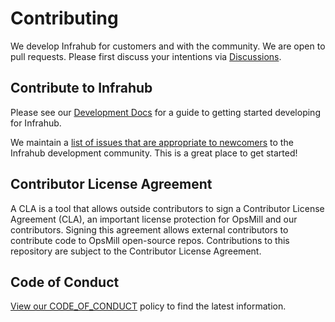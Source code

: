 # Contributing

We develop Infrahub for customers and with the community. We are open to pull requests. Please first discuss your intentions via [Discussions](https://github.com/opsmill/infrahub/discussions).

## Contribute to Infrahub

Please see our [Development Docs](https://docs.infrahub.app/development/) for a guide to getting started developing for Infrahub.

We maintain a [list of issues that are appropriate to newcomers](https://github.com/opsmill/infrahub/issues?q=is:open+is:issue+label:type/newcomers) to the Infrahub development community. This is a great place to get started!

## Contributor License Agreement

A CLA is a tool that allows outside contributors to sign a Contributor License Agreement (CLA), an important license protection for OpsMill and our contributors. Signing this agreement allows external contributors to contribute code to OpsMill open-source repos. Contributions to this repository are subject to the Contributor License Agreement.

## Code of Conduct

[View our CODE_OF_CONDUCT](./CODE_OF_CONDUCT.md) policy to find the latest information.
